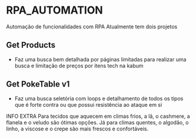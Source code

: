 # RPA_AUTOMATION
Automação de funcionalidades com RPA
Atualmente tem dois projetos
## Get Products
- Faz uma busca bem detalhada por páginas limitadas para realizar uma busca e limitação de preços por itens tech na kabum

## Get PokeTable v1
- Faz uma busca seletória com loops e detalhamento de todos os tipos que é forte contra ou que possui resistência ao ataque em si


INFO EXTRA
Para tecidos que aquecem em climas frios, a lã, o cashmere, a flanela e o veludo são ótimas opções. Já para climas quentes, o algodão, o linho, a viscose e o crepe são mais frescos e confortáveis. 
